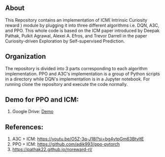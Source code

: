 ## About 
This Repository contains an implementation of ICM( Intrinsic Curiosity reward ) module by plugging it into three different algorithms i.e. DQN, A3C, and PPO. This whole code is based on the ICM paper introduced by Deepak Pathak, Pulkit Agrawal, Alexei A. Efros, and Trevor Darrell in the paper Curiosity-driven Exploration by Self-supervised Prediction.

## Organization 
The repository is divided into 3 parts corresponding to each algorithm implementation. PPO and A3C's implementation is a group of Python scripts in a directory while DQN's implementation is in a Jupyter notebook. For running clone the repository and execute the code normally. 

## Demo for PPO and ICM:
1. Google Drive: <a href = "https://drive.google.com/drive/folders/193MKIdXARZqCkVdSybdPXOQoEbfouXQB?usp=sharing">Demo</a>

## References:
1. A3C + ICM: https://youtu.be/O5Z-3q-J18I?si=bg4ytpGm63BtvltE
2. PPO + ICM: https://github.com/adik993/ppo-pytorch
3. https://pathak22.github.io/noreward-rl/
